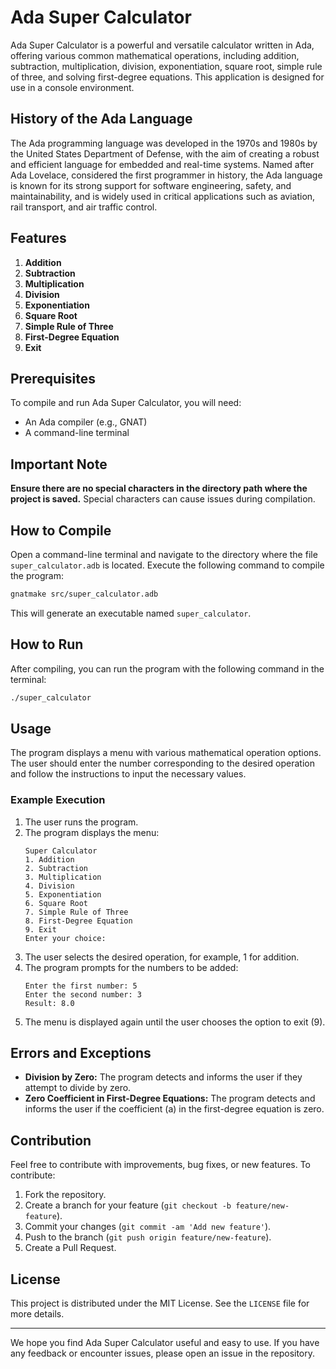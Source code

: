 # Ada Super Calculator

Ada Super Calculator is a powerful and versatile calculator written in Ada, offering various common mathematical operations, including addition, subtraction, multiplication, division, exponentiation, square root, simple rule of three, and solving first-degree equations. This application is designed for use in a console environment.

## History of the Ada Language

The Ada programming language was developed in the 1970s and 1980s by the United States Department of Defense, with the aim of creating a robust and efficient language for embedded and real-time systems. Named after Ada Lovelace, considered the first programmer in history, the Ada language is known for its strong support for software engineering, safety, and maintainability, and is widely used in critical applications such as aviation, rail transport, and air traffic control.

## Features

1. **Addition**
2. **Subtraction**
3. **Multiplication**
4. **Division**
5. **Exponentiation**
6. **Square Root**
7. **Simple Rule of Three**
8. **First-Degree Equation**
9. **Exit**

## Prerequisites

To compile and run Ada Super Calculator, you will need:

- An Ada compiler (e.g., GNAT)
- A command-line terminal

## Important Note

**Ensure there are no special characters in the directory path where the project is saved.** Special characters can cause issues during compilation.

## How to Compile

Open a command-line terminal and navigate to the directory where the file `super_calculator.adb` is located. Execute the following command to compile the program:

```sh
gnatmake src/super_calculator.adb
```

This will generate an executable named `super_calculator`.

## How to Run

After compiling, you can run the program with the following command in the terminal:

```sh
./super_calculator
```

## Usage

The program displays a menu with various mathematical operation options. The user should enter the number corresponding to the desired operation and follow the instructions to input the necessary values.

### Example Execution

1. The user runs the program.
2. The program displays the menu:
   ```
   Super Calculator
   1. Addition
   2. Subtraction
   3. Multiplication
   4. Division
   5. Exponentiation
   6. Square Root
   7. Simple Rule of Three
   8. First-Degree Equation
   9. Exit
   Enter your choice:
   ```
3. The user selects the desired operation, for example, 1 for addition.
4. The program prompts for the numbers to be added:
   ```
   Enter the first number: 5
   Enter the second number: 3
   Result: 8.0
   ```
5. The menu is displayed again until the user chooses the option to exit (9).

## Errors and Exceptions

- **Division by Zero:** The program detects and informs the user if they attempt to divide by zero.
- **Zero Coefficient in First-Degree Equations:** The program detects and informs the user if the coefficient \(a\) in the first-degree equation is zero.

## Contribution

Feel free to contribute with improvements, bug fixes, or new features. To contribute:

1. Fork the repository.
2. Create a branch for your feature (`git checkout -b feature/new-feature`).
3. Commit your changes (`git commit -am 'Add new feature'`).
4. Push to the branch (`git push origin feature/new-feature`).
5. Create a Pull Request.

## License

This project is distributed under the MIT License. See the `LICENSE` file for more details.

---

We hope you find Ada Super Calculator useful and easy to use. If you have any feedback or encounter issues, please open an issue in the repository.
